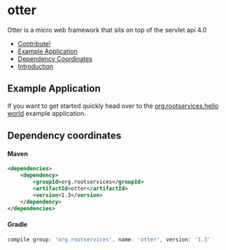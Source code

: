 # otter
Otter is a micro web framework that sits on top of the servlet api 4.0 

- [Contribute!](/docs/Contribute.md)
- [Example Application](#example-application)
- [Dependency Coordinates](#dependency-coordinates)
- [Introduction](/docs/Introduction.md)

## Example Application
If you want to get started quickly head over to the [org.rootservices.hello world](/example) 
example application.

## Dependency coordinates
#### Maven
```xml
<dependencies>
    <dependency>
        <groupId>org.rootservices</groupId>
        <artifactId>otter</artifactId>
        <version>1.3</version>
    </dependency>
</dependencies>
```

#### Gradle
```groovy
compile group: 'org.rootservices', name: 'otter', version: '1.3'
```